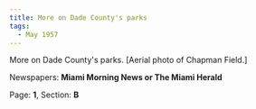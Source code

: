```yaml
---  
title: More on Dade County's parks  
tags:  
  - May 1957  
---  
```

  
More on Dade County's parks. [Aerial photo of Chapman Field.]  
  
Newspapers: **Miami Morning News or The Miami Herald**  
  
Page: **1**, Section: **B** 
